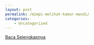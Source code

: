 ```yaml
---
layout: post
permalink: /mimpi-melihat-kamar-mandi/
categories:
    - Uncategorized
---
```


[Baca Selengkapnya](/04)